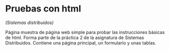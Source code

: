 # Pruebas con html

*(Sistemas distribuidos)*

Página muestra de página web simple para probar las instrucciones básicas de html. Forma parte de la práctica 2 de la asignatura de Sistemas Distribuidos. Contiene una página principal, un formulario y unas tablas.
